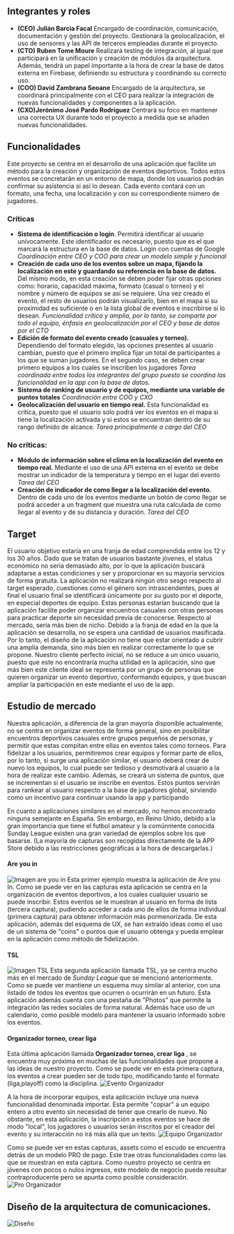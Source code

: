 ## Integrantes y roles
- **(CEO) Julián Barcia Facal**
Encargado de coordinación, comunicación, documentación y gestión del proyecto. Gestionará la geolocalización, el uso de sensores y las API de terceros empleadas durante el proyecto.
- **(CTO) Ruben Tome Moure**
Realizará testing de integración, al igual que participará en la unificación y creación de módulos da arquitectura. Además, tendrá un papel importante a la hora de crear la base de datos externa en Firebase, definiendo su estructura y coordinando su correcto uso.
- **(COO) David Zambrana Seoane**
Encargado de la arquitectura, se coordinará principalmente con el CEO para realizar la integración de nuevas funcionalidades y componentes a la aplicación.
- **(CXO)Jerónimo José Pardo Rodríguez**
Centrará su foco en mantener una correcta UX durante todo el proyecto a medida que se añaden nuevas funcionalidades.

## Funcionalidades 
Este proyecto se centra en el desarrollo de una aplicación que facilite un método para la creación y organización de eventos deportivos. Todos estos eventos se concretarán en un entorno de mapa, donde los usuarios podrán confirmar su asistencia si así lo desean. Cada evento contará con un formato, una fecha, una localización y con su correspondiente número de jugadores.

### Críticas
- **Sistema de identificación o login**. Permitirá identificar al usuario unívocamente. Este identificador es necesario, puesto que es el que marcará la estructura en la base de datos. Login con cuentas de Google _Coordinación entre CEO y COO para crear un modelo simple y funcional_
- **Creación de cada uno de los eventos sobre un mapa, fijando la localización en este y guardando su referencia en la base de datos.** Del mismo modo, en esta creación se deben poder fijar otras opciones como: horario, capacidad máxima, formato (casual o torneo) y el nombre y número de equipos se así se requiere. Una vez creado el evento, el resto de usuarios podrán visualizarlo, bien en el mapa si su proximidad es suficiente o en la lista global de eventos e inscribirse si lo desean. _Funcionalidad crítica y amplia, por lo tanto, se comparte por todo el equipo, énfasis en geolocalización por el CEO y base de datos por el CTO_
- **Edición de formato del evento creado (casuales y torneo).** Dependiendo del formato elegido, las opciones presentes al usuario cambian, puesto que el primero implica fijar un total de participantes a los que se suman jugadores. En el segundo caso, se deben crear primero equipos a los cuales se inscriben los jugadores _Tarea coordinada entre todos los integrantes del grupo puesto se coordina las funcionalidad en la app con la base de datos._
- **Sistema de ranking de usuario y de equipos, mediante una variable de puntos totales** _Coordinación entre COO y CXO_
- **Geolocalización del usuario en tiempo real.** Esta funcionalidad es crítica, puesto que el usuario solo podrá ver los eventos en el mapa si tiene la localización activada y si estos se encuentran dentro de su rango definido de alcance. _Tarea principalmente a cargo del CEO_
### No críticas:
- **Módulo de información sobre el clima en la localización del evento en tiempo real.** Mediante el uso de una API externa en el evento se debe mostrar un indicador de la temperatura y tiempo en el lugar del evento _Tarea del CEO_
- **Creación de indicador de como llegar a la localización del evento.** Dentro de cada uno de los eventos mediante un botón de como llegar se podrá acceder a un fragment que muestra una ruta calculada de como llegar al evento y de su distancia y duración. _Tarea del CEO_

## Target
El usuario objetivo estaría en una franja de edad comprendida entre los 12 y los 30 años. Dado que se tratan de usuarios bastante jóvenes, el status económico no sería demasiado alto, por lo que la aplicación buscará adaptarse a estas condiciones y ser y proporcionar en su mayoría servicios de forma gratuita. La aplicación no realizará ningún otro sesgo respecto al target esperado, cuestiones como el género son intrascendentes, pues al final el usuario final se identificará únicamente por su gusto por el deporte, en especial deportes de equipo. Estas personas estarían buscando que la aplicación facilite poder organizar encuentros casuales con otras personas para practicar deporte sin necesidad previa de conocerse. 
Respecto al mercado, sería más bien de nicho. Debido a la franja de edad en la que la aplicación se desarrolla, no se espera una cantidad de usuarios masificada. Por lo tanto, el diseño de la aplicación no tiene que estar orientado a cubrir una amplia demanda, sino más bien en realizar correctamente lo que se propone. Nuestro cliente perfecto inicial, no se reduce a un único usuario, puesto que este no encontraría mucha utilidad en la aplicación, sino que más bien este cliente ideal se representa por un grupo de personas que quieren organizar un evento deportivo, conformando equipos, y que buscan ampliar la participación en este mediante el uso de la app.
## Estudio de mercado
Nuestra aplicación, a diferencia de la gran mayoría disponible actualmente, no se centra en organizar eventos de forma general, sino en posibilitar encuentros deportivos casuales entre grupos pequeños de personas, y permitir que estas compitan entre ellas en eventos tales como torneos. Para fidelizar a los usuarios, permitiremos crear equipos y formar parte de ellos, por lo tanto, si surge una aplicación similar, el usuario deberá crear de nuevo los equipos, lo cual puede ser tedioso y desmotivará al usuario a la hora de realizar este cambio. Además, se creará un sistema de puntos, que se incrementan si el usuario se inscribe en eventos. Estos puntos servirán para rankear al usuario respecto a la base de jugadores global, sirviendo como un incentivo para continuar usando la app y participando

En cuanto a aplicaciones similares en el mercado, no hemos encontrado ninguna semejante en España. Sin embargo, en Reino Unido, debido a la gran importancia que tiene el futbol amateur y la comúnmente conocida Sunday League existen una gran variedad de ejemplos sobre los que basarse. (La mayoría de capturas son recogidas directamente de la APP Store debido a las restricciones geográficas a la hora de descargarlas.) 
#### Are you in
![Imagen are you in](https://github.com/rubenTome/APM/blob/main/estudio_mercado/capturas/are_you_in/are_you_in.png)
Esta primer ejemplo muestra la aplicación de Are you In. Como se puede ver en las capturas esta aplicación se centra en la organización de eventos deportivos, a los cuales cualquier usuario se puede inscribir. Estos eventos se le muestran al usuario en forma de lista (tercera captura), pudiendo acceder a cada uno de ellos de forma individual (primera captura) para obtener información más pormenorizada. De esta aplicación, además del esquema de UX, se han extraído ideas como el uso de un sistema de "coins" o puntos que el usuario obtenga y pueda emplear en la aplicación como método de fidelización.

#### TSL
![Imagen TSL](https://github.com/rubenTome/APM/blob/main/estudio_mercado/capturas/TSL/Sin%20nombre.png)
Esta segunda aplicación llamada TSL, ya se centra mucho más en el mercado de _Sunday League_ que se mencionó anteriormente. Como se puede ver mantiene un esquema muy similar al anterior, con una listado de todos los eventos que ocurren o ocurrirán en un futuro. Esta aplicación además cuenta con una pestaña de "Photos" que permite la integración las redes sociales de forma natural. Además hace uso de un calendario, como posible modelo para mantener la usuario informado sobre los eventos.

#### Organizador torneo, crear liga
Esta última aplicación llamada __Organizador torneo, crear liga__ , se encuentra muy próxima en muchas de las funcionalidades que propone a las ideas de nuestro proyecto. Como se puede ver en esta primera captura, los eventos a crear pueden ser de todo tipo, modificando tanto el formato (liga,playoff) como la disciplina.
![Evento Organizador](https://github.com/rubenTome/APM/blob/main/estudio_mercado/capturas/Organizador/crearevento.png)

A la hora de incorporar equipos, esta aplicación incluye una nueva funcionalidad denominada importar. Esta permite "copiar" a un equipo entero a otro evento sin necesidad de tener que crearlo de nuevo. No obstante, en esta aplicación, la inscripción a estos eventos se hace de modo "local", los jugadores o usuarios serán inscritos por el creador del evento y su interacción no irá más allá que un texto. 
![Equipo Organizador](https://github.com/rubenTome/APM/blob/main/estudio_mercado/capturas/Organizador/equipos.png)

Como se puede ver en estas capturas, assets como el escudo se encuentra detrás de un modelo PRO de pago. Este trae otras funcionalidades como las que se muestran en esta captura. Como nuestro proyecto se centra en jóvenes con pocos o nulos ingresos, este modelo de negocio puede resultar contraproducente pero se apunta como posible consideración.
![Pro Organizador](https://github.com/rubenTome/APM/blob/main/estudio_mercado/capturas/Organizador/Pro.png)

##  Diseño de la arquitectura de comunicaciones.
![Diseño](https://github.com/rubenTome/APM/blob/main/dise%C3%B1o_arquitectura/Dise%C3%B1oArqComunicaciones.svg)

